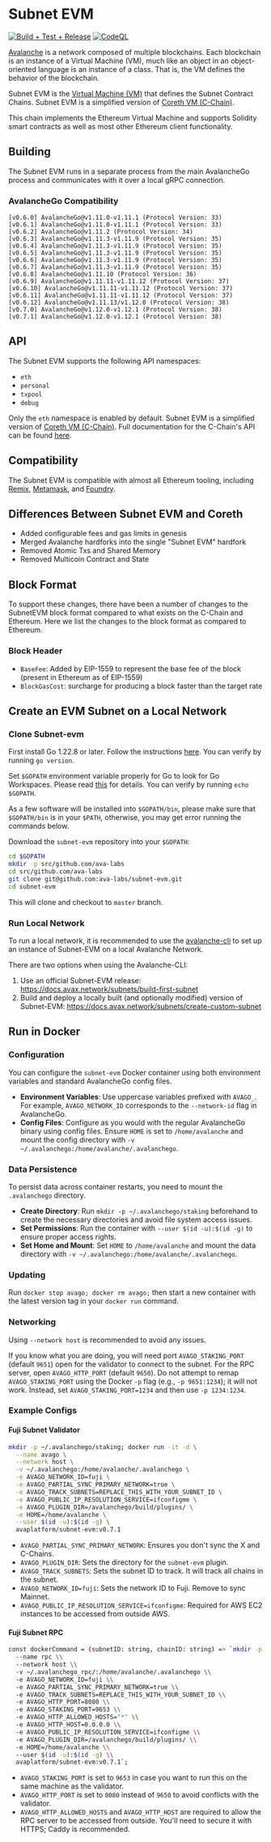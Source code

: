 # Subnet EVM

[![Build + Test + Release](https://github.com/ava-labs/subnet-evm/actions/workflows/lint-tests-release.yml/badge.svg)](https://github.com/ava-labs/subnet-evm/actions/workflows/lint-tests-release.yml)
[![CodeQL](https://github.com/ava-labs/subnet-evm/actions/workflows/codeql-analysis.yml/badge.svg)](https://github.com/ava-labs/subnet-evm/actions/workflows/codeql-analysis.yml)

[Avalanche](https://docs.avax.network/overview/getting-started/avalanche-platform) is a network composed of multiple blockchains.
Each blockchain is an instance of a Virtual Machine (VM), much like an object in an object-oriented language is an instance of a class.
That is, the VM defines the behavior of the blockchain.

Subnet EVM is the [Virtual Machine (VM)](https://docs.avax.network/learn/virtual-machines) that defines the Subnet Contract Chains. Subnet EVM is a simplified version of [Coreth VM (C-Chain)](https://github.com/ava-labs/coreth).

This chain implements the Ethereum Virtual Machine and supports Solidity smart contracts as well as most other Ethereum client functionality.

## Building

The Subnet EVM runs in a separate process from the main AvalancheGo process and communicates with it over a local gRPC connection.

### AvalancheGo Compatibility

```text
[v0.6.0] AvalancheGo@v1.11.0-v1.11.1 (Protocol Version: 33)
[v0.6.1] AvalancheGo@v1.11.0-v1.11.1 (Protocol Version: 33)
[v0.6.2] AvalancheGo@v1.11.2 (Protocol Version: 34)
[v0.6.3] AvalancheGo@v1.11.3-v1.11.9 (Protocol Version: 35)
[v0.6.4] AvalancheGo@v1.11.3-v1.11.9 (Protocol Version: 35)
[v0.6.5] AvalancheGo@v1.11.3-v1.11.9 (Protocol Version: 35)
[v0.6.6] AvalancheGo@v1.11.3-v1.11.9 (Protocol Version: 35)
[v0.6.7] AvalancheGo@v1.11.3-v1.11.9 (Protocol Version: 35)
[v0.6.8] AvalancheGo@v1.11.10 (Protocol Version: 36)
[v0.6.9] AvalancheGo@v1.11.11-v1.11.12 (Protocol Version: 37)
[v0.6.10] AvalancheGo@v1.11.11-v1.11.12 (Protocol Version: 37)
[v0.6.11] AvalancheGo@v1.11.11-v1.11.12 (Protocol Version: 37)
[v0.6.12] AvalancheGo@v1.11.13/v1.12.0 (Protocol Version: 38)
[v0.7.0] AvalancheGo@v1.12.0-v1.12.1 (Protocol Version: 38)
[v0.7.1] AvalancheGo@v1.12.0-v1.12.1 (Protocol Version: 38)
```

## API

The Subnet EVM supports the following API namespaces:

- `eth`
- `personal`
- `txpool`
- `debug`

Only the `eth` namespace is enabled by default.
Subnet EVM is a simplified version of [Coreth VM (C-Chain)](https://github.com/ava-labs/coreth).
Full documentation for the C-Chain's API can be found [here](https://docs.avax.network/apis/avalanchego/apis/c-chain).

## Compatibility

The Subnet EVM is compatible with almost all Ethereum tooling, including [Remix](https://docs.avax.network/build/dapp/smart-contracts/remix-deploy), [Metamask](https://docs.avax.network/build/dapp/chain-settings), and [Foundry](https://docs.avax.network/build/dapp/smart-contracts/toolchains/foundry).

## Differences Between Subnet EVM and Coreth

- Added configurable fees and gas limits in genesis
- Merged Avalanche hardforks into the single "Subnet EVM" hardfork
- Removed Atomic Txs and Shared Memory
- Removed Multicoin Contract and State

## Block Format

To support these changes, there have been a number of changes to the SubnetEVM block format compared to what exists on the C-Chain and Ethereum. Here we list the changes to the block format as compared to Ethereum.

### Block Header

- `BaseFee`: Added by EIP-1559 to represent the base fee of the block (present in Ethereum as of EIP-1559)
- `BlockGasCost`: surcharge for producing a block faster than the target rate

## Create an EVM Subnet on a Local Network

### Clone Subnet-evm

First install Go 1.22.8 or later. Follow the instructions [here](https://go.dev/doc/install). You can verify by running `go version`.

Set `$GOPATH` environment variable properly for Go to look for Go Workspaces. Please read [this](https://go.dev/doc/code) for details. You can verify by running `echo $GOPATH`.

As a few software will be installed into `$GOPATH/bin`, please make sure that `$GOPATH/bin` is in your `$PATH`, otherwise, you may get error running the commands below.

Download the `subnet-evm` repository into your `$GOPATH`:

```sh
cd $GOPATH
mkdir -p src/github.com/ava-labs
cd src/github.com/ava-labs
git clone git@github.com:ava-labs/subnet-evm.git
cd subnet-evm
```

This will clone and checkout to `master` branch.

### Run Local Network

To run a local network, it is recommended to use the [avalanche-cli](https://github.com/ava-labs/avalanche-cli#avalanche-cli) to set up an instance of Subnet-EVM on a local Avalanche Network.

There are two options when using the Avalanche-CLI:

1. Use an official Subnet-EVM release: https://docs.avax.network/subnets/build-first-subnet
2. Build and deploy a locally built (and optionally modified) version of Subnet-EVM: https://docs.avax.network/subnets/create-custom-subnet

## Run in Docker

### Configuration

You can configure the `subnet-evm` Docker container using both environment variables and standard AvalancheGo config files.

- **Environment Variables**: Use uppercase variables prefixed with `AVAGO_`. For example, `AVAGO_NETWORK_ID` corresponds to the `--network-id` flag in AvalancheGo.
- **Config Files**: Configure as you would with the regular AvalancheGo binary using config files. Ensure `HOME` is set to `/home/avalanche` and mount the config directory with `-v ~/.avalanchego:/home/avalanche/.avalanchego`.

### Data Persistence

To persist data across container restarts, you need to mount the `.avalanchego` directory.

- **Create Directory**: Run `mkdir -p ~/.avalanchego/staking` beforehand to create the necessary directories and avoid file system access issues.
- **Set Permissions**: Run the container with `--user $(id -u):$(id -g)` to ensure proper access rights.
- **Set Home and Mount**: Set `HOME` to `/home/avalanche` and mount the data directory with `-v ~/.avalanchego:/home/avalanche/.avalanchego`.

### Updating

Run `docker stop avago; docker rm avago;` then start a new container with the latest version tag in your `docker run` command.

### Networking

Using `--network host` is recommended to avoid any issues.

If you know what you are doing, you will need port `AVAGO_STAKING_PORT` (default `9651`) open for the validator to connect to the subnet. For the RPC server, open `AVAGO_HTTP_PORT` (default `9650`). Do not attempt to remap `AVAGO_STAKING_PORT` using the Docker `-p` flag (e.g., `-p 9651:1234`); it will not work. Instead, set `AVAGO_STAKING_PORT=1234` and then use `-p 1234:1234`.

### Example Configs

#### Fuji Subnet Validator

```bash
mkdir -p ~/.avalanchego/staking; docker run -it -d \
  --name avago \
  --network host \
  -v ~/.avalanchego:/home/avalanche/.avalanchego \
  -e AVAGO_NETWORK_ID=fuji \
  -e AVAGO_PARTIAL_SYNC_PRIMARY_NETWORK=true \
  -e AVAGO_TRACK_SUBNETS=REPLACE_THIS_WITH_YOUR_SUBNET_ID \
  -e AVAGO_PUBLIC_IP_RESOLUTION_SERVICE=ifconfigme \
  -e AVAGO_PLUGIN_DIR=/avalanchego/build/plugins/ \
  -e HOME=/home/avalanche \
  --user $(id -u):$(id -g) \
  avaplatform/subnet-evm:v0.7.1
```

- `AVAGO_PARTIAL_SYNC_PRIMARY_NETWORK`: Ensures you don't sync the X and C-Chains.
- `AVAGO_PLUGIN_DIR`: Sets the directory for the `subnet-evm` plugin.
- `AVAGO_TRACK_SUBNETS`: Sets the subnet ID to track. It will track all chains in the subnet.
- `AVAGO_NETWORK_ID=fuji`: Sets the network ID to Fuji. Remove to sync Mainnet.
- `AVAGO_PUBLIC_IP_RESOLUTION_SERVICE=ifconfigme`: Required for AWS EC2 instances to be accessed from outside AWS.

#### Fuji Subnet RPC

```bash
const dockerCommand = (subnetID: string, chainID: string) => `mkdir -p ~/.avalanchego_rpc/staking; docker run -it -d \\
  --name rpc \\
  --network host \\
  -v ~/.avalanchego_rpc/:/home/avalanche/.avalanchego \\
  -e AVAGO_NETWORK_ID=fuji \\
  -e AVAGO_PARTIAL_SYNC_PRIMARY_NETWORK=true \\
  -e AVAGO_TRACK_SUBNETS=REPLACE_THIS_WITH_YOUR_SUBNET_ID \\
  -e AVAGO_HTTP_PORT=8080 \\
  -e AVAGO_STAKING_PORT=9653 \\
  -e AVAGO_HTTP_ALLOWED_HOSTS="*" \\
  -e AVAGO_HTTP_HOST=0.0.0.0 \\
  -e AVAGO_PUBLIC_IP_RESOLUTION_SERVICE=ifconfigme \\
  -e AVAGO_PLUGIN_DIR=/avalanchego/build/plugins/ \\
  -e HOME=/home/avalanche \\
  --user $(id -u):$(id -g) \\
  avaplatform/subnet-evm:v0.7.1`;
```

- `AVAGO_STAKING_PORT` is set to `9653` in case you want to run this on the same machine as the validator.
- `AVAGO_HTTP_PORT` is set to `8080` instead of `9650` to avoid conflicts with the validator.
- `AVAGO_HTTP_ALLOWED_HOSTS` and `AVAGO_HTTP_HOST` are required to allow the RPC server to be accessed from outside. You'll need to secure it with HTTPS; Caddy is recommended.
